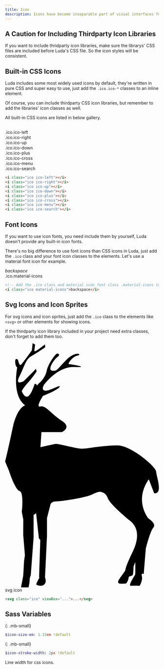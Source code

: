 ```yaml
---
title: Icon
description: Icons have become inseparable part of visual interfaces for their power to create effective visual communication. In Luda, you can use CSS icons, font icons, svg icons and more.
---
```



## A Caution for Including Thirdparty Icon Libraries
If you want to include thridparty icon libraries, make sure the librarys' CSS files are included before Luda's CSS file. So the icon styles will be consistent.



## Built-in CSS Icons
Luda includes some most widely used icons by default, they're written in pure CSS and super easy to use, just add the `.ico.ico-*` classes to an inline element.

Of course, you can include thirdparty CSS icon libraries, but remember to add the libraries' icon classes as well.

All built-in CSS icons are listed in below gallery.

<p class="example my-none">
  <span class="mr-small mb-small ws-nowrap d-inline-block va-top ta-center" style="width:8em">
    <i class="ico ico-left"></i><br>
    .ico.ico-left
  </span>
  <span class="mr-small mb-small ws-nowrap d-inline-block va-top ta-center" style="width:8em">
    <i class="ico ico-right"></i><br>
    .ico.ico-right
  </span>
  <span class="mr-small mb-small ws-nowrap d-inline-block va-top ta-center" style="width:8em">
    <i class="ico ico-up"></i><br>
    .ico.ico-up
  </span>
  <span class="mr-small mb-small ws-nowrap d-inline-block va-top ta-center" style="width:8em">
    <i class="ico ico-down"></i><br>
    .ico.ico-down
  </span>
  <span class="mr-small mb-small ws-nowrap d-inline-block va-top ta-center" style="width:8em">
    <i class="ico ico-plus"></i><br>
    .ico.ico-plus
  </span>
  <span class="mr-small mb-small ws-nowrap d-inline-block va-top ta-center" style="width:8em">
    <i class="ico ico-cross"></i><br>
    .ico.ico-cross
  </span>
  <span class="mr-small mb-small ws-nowrap d-inline-block va-top ta-center" style="width:8em">
    <i class="ico ico-menu"></i><br>
    .ico.ico-menu
  </span>
  <span class="mr-small mb-small ws-nowrap d-inline-block va-top ta-center" style="width:8em">
    <i class="ico ico-search"></i><br>
    .ico.ico-search
  </span>
</p>

``` html
<i class="ico ico-left"></i>
<i class="ico ico-right"></i>
<i class="ico ico-up"></i>
<i class="ico ico-down"></i>
<i class="ico ico-plus"></i>
<i class="ico ico-cross"></i>
<i class="ico ico-menu"></i>
<i class="ico ico-search"></i>
```


## Font Icons
If you want to use icon fonts, you need include them by yourself, Luda doesn't provide any built-in icon fonts.

There's no big difference to use font icons than CSS icons in Luda, just add the `.ico` class and your font icon classes to the elements. Let's use a material font icon for example.

<p class="example mt-none">
  <span class="ws-nowrap d-inline-block va-top ta-center" style="width:8em">
    <i class="ico material-icons">backspace</i><br>
  .ico.material-icons
  </span>
</p>

``` html
<!-- Add the .ico class and material icon font class .material-icons to show a material icon -->
<i class="ico material-icons">backspace</i>
```


## Svg Icons and Icon Sprites
For svg icons and icon sprites, just add the `.ico` class to the elements like `<svg>` or other elements for showing icons.

If the thirdparty icon library included in your project need extra classes, don't forget to add them too.

<p class="example mt-none">
  <span class="ws-nowrap d-inline-block va-top ta-center">
    <svg class="ico" viewBox="0 0 31.49733935396907 50"><g transform="translate(1.30719096416063e-7 0) scale(0.5482756289742787)"><g><path d="M56.417 47.893c-.048-.462-.697-1.339-1.71-2.38a2.221 2.221 0 0 0-.672-.666c-3.085-2.926-8.494-6.677-12.122-6.677-5.275 0-11.113 1.214-13.185 1.214-2.072 0-8.949-1.984-9.891-1.795-.941.189-5.651 1.241-5.651 1.241l.378-5.636h7.63s3.862-1.762 0-4.21c-3.862-2.451-6.032-5.922-8.009-5.356-1.977.565.944-3.948.944-3.948s5.464-2.117 6.217-3.341c.752-1.224-3.674 1.581-5.369 1.392-1.695-.189-.471-2.178-.471-2.178s4.991-6.976 11.397-6.693c6.405.283-1.507-1.039-2.072-1.039-.565 0 1.224-2.824 3.202-3.201s-.564-1.984-4.144 1.597c-3.58 3.579-3.297 4.24-5.275 4.051-1.978-.189.66-4.239 1.884-5.086 1.224-.848.47-1.463-.188-1.25-.659.213-3.296 3.888-3.767 6.336-.472 2.448-2.356 4.239-2.356 4.239l-.687.565-.537.674-.471-.551h-.47s-1.224 4.13-2.544 4.694c-1.319.565-2.261-1.985-2.261-1.985s.378-1.041 2.261-3.112c1.884-2.072 3.296-4.288 3.296-4.288l-.283-.966-.941 1.024-3.58 3.572s-3.484 1.975-1.601-1.792c1.883-3.769 2.354-6.405 4.427-7.535 2.072-1.13 5.181-3.3 5.181-3.3L14.882.47l-1.035.754s-3.016 2.448-2.921 1.601c.096-.848.283-2.354.283-2.354L10.267 0l-.094 1.037-.189 1.601s-3.58 5.086-4.145 5.463c-.565.377-1.028-1.884-1.028-1.884s-1.043-1.129-1.043.66c0 1.79.754 2.166.754 2.166s-2.167 10.36 2.92 14.129c.015.012.027.024.042.035-.631.196-3.191 1.43-4.752 8.82C.941 40.505 0 44.178 0 44.178l1.46 3.485s2.237 7.065 3.932 7.536c1.696.471.837 7.817.837 7.817l.559 2.826-.026 5.747.632 7.632-.32 2.118-.304 5.469-.836 4.387H8.76s.399-1.751.399-2.692.421-1.853.421-1.853l1.057-14.121v-8.38l.945-.663 1.037 9.42.52.565-.447 13.752.104.378s-1.311 2.265-1.123 2.545c.188.281 2.075.85 2.923 0 .848-.85.496-1.98.496-1.98l-.186-.754.731-15.354V65.28l1.271-4.901s.07-1.318 2.236-1.318c2.165 0 11.056-1.413 13.317-2.543 2.26-1.13 2.89-1.037 2.89-1.037s2.199 0 2.952 2.261c.752 2.261 6.895 7.346 7.648 8.006.752.66 5.942 3.391 1.703 12.151s-1.595 5.559-3.668 8.29c-2.073 2.731-1.884 3.014-1.602 3.391.283.376 2.168.188 2.638.188.473 0 1.132-1.602 1.132-2.261s1.413-.377 1.602-1.13c.188-.753.228-3.014.228-3.014l.653-1.601v3.864l-.064.846s-2.811 4.198-1.586 4.124c1.223-.074 3.305.001 3.305.001s1.182-2.052.806-3.56.682-.848.682-.848l.769-9.326s1.513-6.406 2.833-8.007c1.319-1.6-1.88-3.297-2.068-3.673-.189-.376-4.804-6.31 0-13.846.094-.148.178-.287.264-.428l.146.008 1.958 5.109s1.766.386 1.766-1.968-.844-4.375-1.031-6.165zM7.659 23.354l-.029.049v-.075c.011.008.018.017.029.026z"></path></g></g></svg><br>
    svg icon
  </span>
</p>

``` html
<svg class="ico" viewBox="...">...</svg>
```


## Sass Variables
{: .mb-small}

``` sass
$icon-size-em: 1.15em !default
```
{: .mb-small}

``` sass
$icon-stroke-width: 2px !default
```
Line width for css icons.